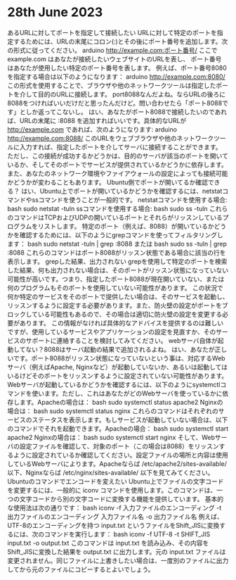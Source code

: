# 28th June 2023
あるURLに対してポートを指定して接続したい
URLに対して特定のポートを指定するためには、URLの末尾にコロン(:)とその後にポート番号を追加します。次の形式に従ってください。
arduino
http://example.com:ポート番号/
ここで example.com はあなたが接続したいウェブサイトのURLを表し、 ポート番号 はあなたが使用したい特定のポート番号を表します。
例えば、ポート番号8080を指定する場合は以下のようになります：
arduino
http://example.com:8080/
この形式を使用することで、ブラウザや他のネットワークツールは指定したポートを介して目的のURLに接続します。
port8088なんだよね。ならURLの後ろに8088をつければいいだけだと思ったんだけど。問い合わせたら「ポート8088です」としか返ってこないし。
はい、あなたがポート8088で接続したいのであれば、URLの末尾に :8088 を追加すればいいです。具体的なURLが http://example.com であれば、次のようになります:
arduino
http://example.com:8088/
このURLをウェブブラウザや他のネットワークツールに入力すれば、指定したポートを介してサーバに接続することができます。
ただし、この接続が成功するかどうかは、目的のサーバが該当のポートを開いているか、そしてそのポートでサービスが提供されているかどうかに依存します。また、あなたのネットワーク環境やファイアウォールの設定によっても接続可能かどうかが変わることもあります。
Ubuntu側でポートが開いてるか確認できる？
はい、Ubuntu上でポートが開いているかどうかを確認するには、netstatコマンドやssコマンドを使うことが一般的です。
netstatコマンドを使用する場合:
bash
sudo netstat -tuln
ssコマンドを使用する場合:
bash
sudo ss -tuln
これらのコマンドはTCPおよびUDPの開いているポートとそれらがリッスンしているプログラムをリストします。
特定のポート（例えば、8088）が開いているかどうかを確認するためには、以下のようにgrepコマンドを使ってフィルタリングします：
bash
sudo netstat -tuln | grep :8088
または
bash
sudo ss -tuln | grep :8088
これらのコマンドはポート8088がリッスン状態である場合に該当の行を表示します。
grepした結果、出力されない
grepを使用して特定のポートを検索した結果、何も出力されない場合は、そのポートがリッスン状態になっていない可能性が高いです。つまり、指定したポート8088が現在開いていない、または何のプログラムもそのポートを使用していない可能性があります。
この状況で何か特定のサービスをそのポートで提供したい場合は、そのサービスを起動し、リッスンするように設定する必要があります。また、防火壁の設定がポートをブロックしている可能性もあるので、その場合は適切に防火壁の設定を変更する必要があります。
この情報がなければ具体的なアドバイスを提供するのは難しいですが、使用しているサービスやアプリケーションの設定を見直すか、そのサービスのサポートに連絡することを検討してみてください。
webサーバ自体が起動してない？8088はサーバ起動の結果で追加されるよね。
はい、あなたが正しいです。ポート8088がリッスン状態になっていないという事は、対応するWebサーバ（例えばApache, Nginxなど）が起動していないか、あるいは起動してはいるけどそのポートをリッスンするように設定されていない可能性があります。
Webサーバが起動しているかどうかを確認するには、以下のようにsystemctlコマンドを使います。ただし、これはあなたがどのWebサーバを使っているかに依存します。Apacheの場合は：
bash
sudo systemctl status apache2
Nginxの場合は：
bash
sudo systemctl status nginx
これらのコマンドはそれぞれのサービスのステータスを表示します。もしサービスが起動していない場合は、以下のコマンドでそれを起動できます。Apacheの場合：
bash
sudo systemctl start apache2
Nginxの場合は：
bash
sudo systemctl start nginx
そして、Webサーバの設定ファイルを確認して、対象のポート（この場合は8088）をリッスンするように設定されているか確認してください。設定ファイルの場所と内容は使用しているWebサーバによります。Apacheならば /etc/apache2/sites-available/ 以下、Nginxならば /etc/nginx/sites-available/ 以下を見てみてください。
Ubuntuのコマンドでエンコードを変えたい
Ubuntu上でファイルの文字コードを変更するには、一般的に iconv コマンドを使用します。このコマンドは、一つの文字コードから別の文字コードに変換する機能を提供しています。
基本的な使用法は次の通りです：
bash
iconv -f 入力ファイルのエンコーディング -t 出力ファイルのエンコーディング 入力ファイル名 -o 出力ファイル名
例えば、UTF-8のエンコーディングを持つ input.txt というファイルをShift_JISに変換するには、次のコマンドを実行します：
bash
iconv -f UTF-8 -t SHIFT_JIS input.txt -o output.txt
このコマンドは input.txt を読み込み、その内容をShift_JISに変換した結果を output.txt に出力します。元の input.txt ファイルは変更されません。同じファイルに上書きしたい場合は、一度別のファイルに出力してから元のファイルにコピーするとよいでしょう。
